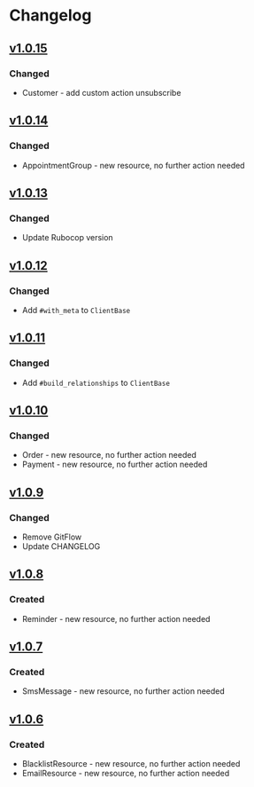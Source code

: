 # Changelog

## [v1.0.15](https://github.com/shore-gmbh/shore-ruby-client/compare/v1.0.14...v1.0.15)
### Changed
- Customer - add custom action unsubscribe 

## [v1.0.14](https://github.com/shore-gmbh/shore-ruby-client/compare/v1.0.13...v1.0.14)
### Changed
- AppointmentGroup - new resource, no further action needed

## [v1.0.13](https://github.com/shore-gmbh/shore-ruby-client/compare/v1.0.12...v1.0.13)
### Changed
- Update Rubocop version

## [v1.0.12](https://github.com/shore-gmbh/shore-ruby-client/compare/v1.0.11...v1.0.12)
### Changed
- Add `#with_meta` to `ClientBase`

## [v1.0.11](https://github.com/shore-gmbh/shore-ruby-client/compare/v1.0.10...v1.0.11)
### Changed
- Add `#build_relationships` to `ClientBase`

## [v1.0.10](https://github.com/shore-gmbh/shore-ruby-client/compare/v1.0.9...v1.0.10)
### Changed
- Order - new resource, no further action needed
- Payment - new resource, no further action needed

## [v1.0.9](https://github.com/shore-gmbh/shore-ruby-client/compare/v1.0.8...v1.0.9)
### Changed
- Remove GitFlow
- Update CHANGELOG

## [v1.0.8](https://github.com/shore-gmbh/shore-ruby-client/compare/v1.0.7...v1.0.8)
### Created
- Reminder - new resource, no further action needed

## [v1.0.7](https://github.com/shore-gmbh/shore-ruby-client/compare/v1.0.6...v1.0.7)
### Created
- SmsMessage - new resource, no further action needed

## [v1.0.6](https://github.com/shore-gmbh/shore-ruby-client/compare/v1.0.5...v1.0.6)
### Created
- BlacklistResource - new resource, no further action needed
- EmailResource - new resource, no further action needed
